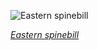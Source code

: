 
![Eastern spinebill](https://upload.wikimedia.org/wikipedia/commons/thumb/f/fb/Acanthorhynchus_tenuirostris_-_Mogo_Campground.jpg/525px-Acanthorhynchus_tenuirostris_-_Mogo_Campground.jpg)

*[Eastern spinebill](https://wikipedia.org/wiki/File:Acanthorhynchus_tenuirostris_-_Mogo_Campground.jpg)*
